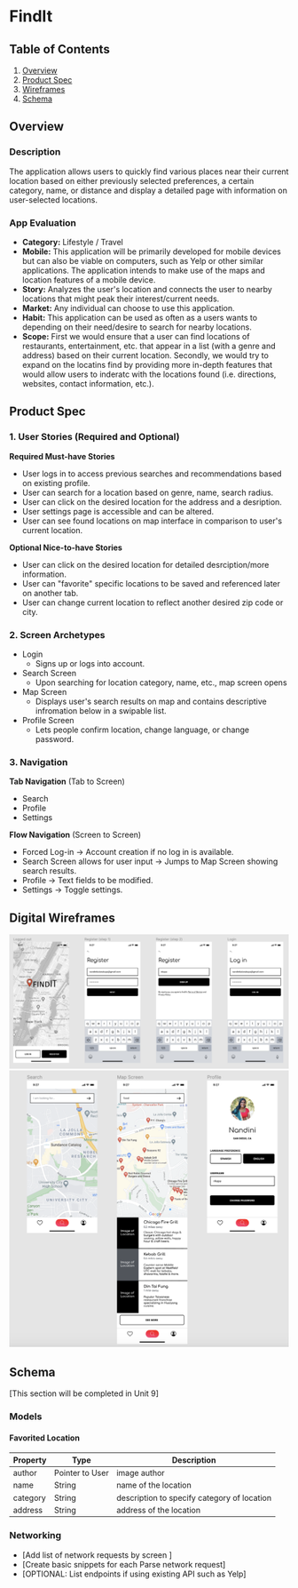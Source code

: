 # FindIt

## Table of Contents
1. [Overview](#Overview)
1. [Product Spec](#Product-Spec)
1. [Wireframes](#Wireframes)
2. [Schema](#Schema)

## Overview
### Description
The application allows users to quickly find various places near their current location based on either previously selected preferences, a certain category, name, or distance and display a detailed page with information on user-selected locations.

### App Evaluation
- **Category:** Lifestyle / Travel
- **Mobile:** This application will be primarily developed for mobile devices but can also be viable on computers, such as Yelp or other similar applications. The application intends to make use of the maps and location features of a mobile device.
- **Story:** Analyzes the user's location and connects the user to nearby locations that might peak their interest/current needs.
- **Market:** Any individual can choose to use this application.
- **Habit:** This application can be used as often as a users wants to depending on their need/desire to search for nearby locations.
- **Scope:** First we would ensure that a user can find locations of restaurants, entertainment, etc. that appear in a list (with a genre and address) based on their current location. Secondly, we would try to expand on the locatins find by providing more in-depth features that would allow users to inderatc with the locations found (i.e. directions, websites, contact information, etc.).

## Product Spec

### 1. User Stories (Required and Optional)

**Required Must-have Stories**

* User logs in to access previous searches and recommendations based on existing profile.
* User can search for a location based on genre, name, search radius.
* User can click on the desired location for the address and a desription.
* User settings page is accessible and can be altered.
* User can see found locations on map interface in comparison to user's current location.

**Optional Nice-to-have Stories**

* User can click on the desired location for detailed desrciption/more information.
* User can "favorite" specific locations to be saved and referenced later on another tab.
* User can change current location to reflect another desired zip code or city.

### 2. Screen Archetypes

* Login
  * Signs up or logs into account.
* Search Screen
  * Upon searching for location category, name, etc., map screen opens
* Map Screen
   * Displays user's search results on map and contains descriptive infromation below in a swipable list.
* Profile Screen
  * Lets people confirm location, change language, or change password.

### 3. Navigation

**Tab Navigation** (Tab to Screen)

* Search
* Profile
* Settings

**Flow Navigation** (Screen to Screen)

* Forced Log-in -> Account creation if no log in is available.
* Search Screen allows for user input -> Jumps to Map Screen showing search results.
* Profile -> Text fields to be modified. 
* Settings -> Toggle settings.

## Digital Wireframes
<img src="./login_screens.png" width=600>
<img src="./search_screens.png" width=600>

## Schema 
[This section will be completed in Unit 9]

### Models
#### Favorited Location

   | Property      | Type     | Description |
   | ------------- | -------- | ------------|
   | author        | Pointer to User| image author |
   | name          | String   | name of the location
   | category      | String   | description to specify category of location |
   | address       | String   | address of the location |

### Networking
- [Add list of network requests by screen ]
- [Create basic snippets for each Parse network request]
- [OPTIONAL: List endpoints if using existing API such as Yelp]
